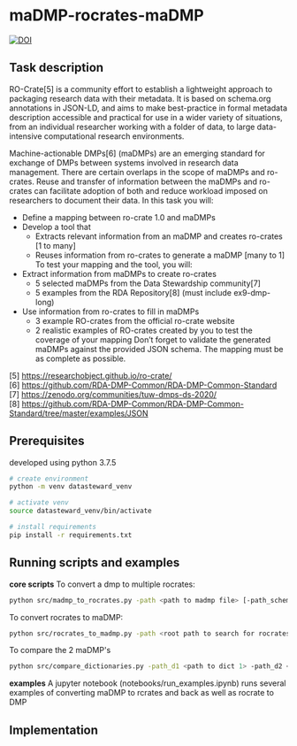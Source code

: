 # maDMP-rocrates-maDMP
[![DOI](https://zenodo.org/badge/275586451.svg)](https://zenodo.org/badge/latestdoi/275586451)


## Task description

RO-Crate[5]
is a community effort to establish a lightweight approach to packaging research data with
their metadata. It is based on schema.org annotations in JSON-LD, and aims to make best-practice in
formal metadata description accessible and practical for use in a wider variety of situations, from an
individual researcher working with a folder of data, to large data-intensive computational research
environments.

Machine-actionable DMPs[6]
(maDMPs) are an emerging standard for exchange of DMPs between
systems involved in research data management. There are certain overlaps in the scope of maDMPs
and ro-crates. Reuse and transfer of information between the maDMPs and ro-crates can facilitate
adoption of both and reduce workload imposed on researchers to document their data.
In this task you will:
- Define a mapping between ro-crate 1.0 and maDMPs
- Develop a tool that
  - Extracts relevant information from an maDMP and creates ro-crates [1 to many]
  - Reuses information from ro-crates to generate a maDMP [many to 1]
To test your mapping and the tool, you will:
- Extract information from maDMPs to create ro-crates
  - 5 selected maDMPs from the Data Stewardship community[7]
  - 5 examples from the RDA Repository[8]
(must include ex9-dmp-long)
- Use information from ro-crates to fill in maDMPs
  - 3 example RO-crates from the official ro-crate website
  - 2 realistic examples of RO-crates created by you to test the coverage of your mapping
Don’t forget to validate the generated maDMPs against the provided JSON schema. The mapping must
be as complete as possible.

[5] https://researchobject.github.io/ro-crate/  
[6] https://github.com/RDA-DMP-Common/RDA-DMP-Common-Standard  
[7] https://zenodo.org/communities/tuw-dmps-ds-2020/  
[8] https://github.com/RDA-DMP-Common/RDA-DMP-Common-Standard/tree/master/examples/JSON  

## Prerequisites
developed using python 3.7.5
```bash
# create environment
python -m venv datasteward_venv

# activate venv
source datasteward_venv/bin/activate

# install requirements
pip install -r requirements.txt
```

## Running scripts and examples
**core scripts**
To convert a dmp to multiple rocrates:  
```bash
python src/madmp_to_rocrates.py -path <path to madmp file> [-path_schema <url to RDA-DMP-Common-Standard schema>]
```
To convert rocrates to maDMP:
```bash
python src/rocrates_to_madmp.py -path <root path to search for rocrates> [-path_schema <url to RDA-DMP-Common-Standard schema>] [-dmp_identifier <madmp unique identifier>]
```
To compare the 2 maDMP's
```bash
python src/compare_dictionaries.py -path_d1 <path to dict 1> -path_d2 <path to dict 2> [-path_report <path where comparison report is saved>]
```

**examples**
A jupyter notebook (notebooks/run_examples.ipynb) runs several examples of converting maDMP to rcrates and back as well as rocrate to DMP

## Implementation
